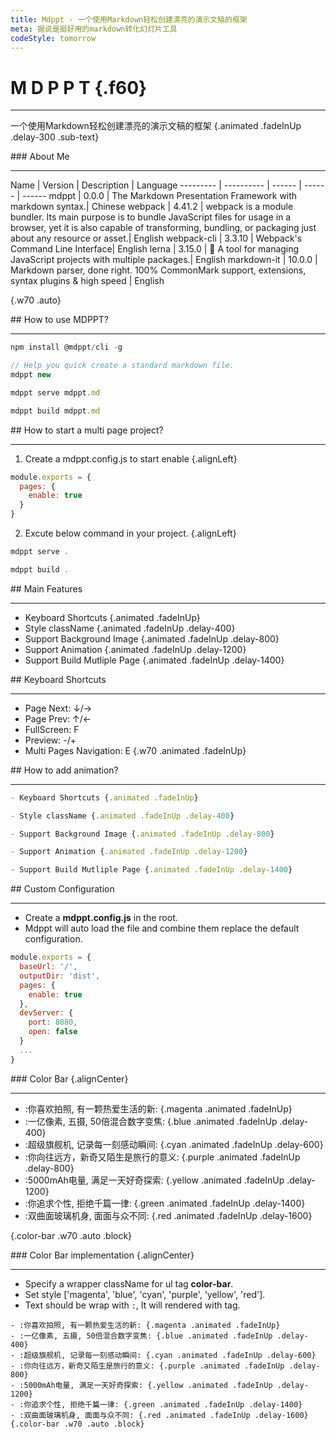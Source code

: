 ```yaml
---
title: Mdppt - 一个使用Markdown轻松创建漂亮的演示文稿的框架
meta: 据说是挺好用的markdown转化幻灯片工具
codeStyle: tomorrow
---
```


<slide class="bg-apple" :class="w60 auto alignCenter" image="https://mdppt-1254319003.cos.ap-chengdu.myqcloud.com/sea2.jpg darkLight">

# M D P P T {.f60}
---
一个使用Markdown轻松创建漂亮的演示文稿的框架 {.animated .fadeInUp .delay-300 .sub-text}
</slide>

<slide class="w80 auto alignCenter">
### About Me

---

Name | Version | Description | Language
--------- | ---------- | ------ | ------ | ------
mdppt | 0.0.0 | The Markdown Presentation Framework with markdown syntax.| Chinese
webpack | 4.41.2 | webpack is a module bundler. Its main purpose is to bundle JavaScript files for usage in a browser, yet it is also capable of transforming, bundling, or packaging just about any resource or asset.| English
webpack-cli | 3.3.10 | Webpack's Command Line Interface| English
lerna | 3.15.0 | 🐉 A tool for managing JavaScript projects with multiple packages.| English
markdown-it | 10.0.0 | Markdown parser, done right. 100% CommonMark support, extensions, syntax plugins & high speed | English

{.w70 .auto}
</slide>

<slide :class="w40 auto alignCenter">
## How to use MDPPT?

---
```js
npm install @mdppt/cli -g

// Help you quick create a standard markdown file.
mdppt new

mdppt serve mdppt.md

mdppt build mdppt.md
```
</slide>

<slide :class="w60 auto alignCenter">
## How to start a multi page project?

---
1. Create a mdppt.config.js to start enable {.alignLeft}
```js
module.exports = {
  pages: {
    enable: true
  }
}
```

2. Excute below command in your project. {.alignLeft}

```js
mdppt serve .

mdppt build .
```
</slide>

<slide class="bg-royal" :class="w40 auto alignCenter">
## Main Features

---
- Keyboard Shortcuts {.animated .fadeInUp}
- Style className {.animated .fadeInUp .delay-400}
- Support Background Image {.animated .fadeInUp .delay-800} 
- Support Animation {.animated .fadeInUp .delay-1200}
- Support Build Mutliple Page {.animated .fadeInUp .delay-1400}
</slide>

<slide :class="w40 auto alignCenter">
## Keyboard Shortcuts

---
- Page Next: ↓/→
- Page Prev: ↑/←
- FullScreen: F
- Preview: -/+
- Multi Pages Navigation: E
{.w70 .animated .fadeInUp}
</slide>

<slide :class="w50 auto alignCenter">
## How to add animation?

---
```js
- Keyboard Shortcuts {.animated .fadeInUp}

- Style className {.animated .fadeInUp .delay-400}

- Support Background Image {.animated .fadeInUp .delay-800} 

- Support Animation {.animated .fadeInUp .delay-1200}

- Support Build Mutliple Page {.animated .fadeInUp .delay-1400}
```
</slide>

<slide :class="w60 auto alignCenter">
## Custom Configuration

---
- Create a **mdppt.config.js** in the root.
- Mdppt will auto load the file and combine them replace the default configuration.

```js
module.exports = {
  baseUrl: '/',
  outputDir: 'dist',
  pages: {
    enable: true
  },
  devServer: {
    port: 8080,
    open: false
  }
  ...
}
```
</slide>

<slide class="w80 auto">
### Color Bar {.alignCenter}

---
- :你喜欢拍照, 有一颗热爱生活的新: {.magenta .animated .fadeInUp}
- :一亿像素, 五摄, 50倍混合数字变焦: {.blue .animated .fadeInUp .delay-400}
- :超级旗舰机, 记录每一刻感动瞬间: {.cyan .animated .fadeInUp .delay-600}
- :你向往远方，新奇又陌生是旅行的意义: {.purple .animated .fadeInUp .delay-800}
- :5000mAh电量, 满足一天好奇探索: {.yellow .animated .fadeInUp .delay-1200}
- :你追求个性, 拒绝千篇一律: {.green .animated .fadeInUp .delay-1400}
- :双曲面玻璃机身, 面面与众不同: {.red .animated .fadeInUp .delay-1600}

{.color-bar .w70 .auto .block}
</slide>

<slide class="w80 auto">
### Color Bar implementation {.alignCenter}

---

- Specify a wrapper className for ul tag **color-bar**.
- Set style ['magenta', 'blue', 'cyan', 'purple', 'yellow', 'red'].
- Text should be wrap with `:`, It will rendered with <span> tag.

```shell
- :你喜欢拍照, 有一颗热爱生活的新: {.magenta .animated .fadeInUp}
- :一亿像素, 五摄, 50倍混合数字变焦: {.blue .animated .fadeInUp .delay-400}
- :超级旗舰机, 记录每一刻感动瞬间: {.cyan .animated .fadeInUp .delay-600}
- :你向往远方，新奇又陌生是旅行的意义: {.purple .animated .fadeInUp .delay-800}
- :5000mAh电量, 满足一天好奇探索: {.yellow .animated .fadeInUp .delay-1200}
- :你追求个性, 拒绝千篇一律: {.green .animated .fadeInUp .delay-1400}
- :双曲面玻璃机身, 面面与众不同: {.red .animated .fadeInUp .delay-1600}
{.color-bar .w70 .auto .block}
```
</slide>